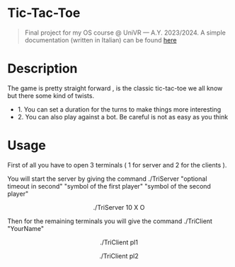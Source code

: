 # Tic-Tac-Toe

<blockquote>
  <p>Final project for my OS course @ UniVR — A.Y. 2023/2024. A simple documentation (written in Italian) can be found 
  <a href="https://github.com/lorenzodbr/word-automata/blob/main/Documentazione.pdf](https://github.com/nonAndre/Tic-Tac-Toe/blob/main/Relazione.pdf">here</a>
  </p>
</blockquote>
<h1>Description</h1>
<p>The game is pretty straight forward , is the classic tic-tac-toe we all know but there some kind of twists.
  <ul>
  <li>1. You can set a duration for the turns to make things more interesting </li>
    
  <li>2. You can also play against a bot. Be careful is not as easy as you think</li>
</ul>
</p>
<h1>Usage</h1>
<p>
  First of all you have to open 3 terminals ( 1 for server and 2 for the clients ).
  <p>You will start the server by giving the command ./TriServer "optional timeout in second" "symbol of the first player" "symbol of the second player"</p>

  <p align="center">./TriServer 10 X O</p>

  <p>Then for the remaining terminals you will give the command ./TriClient "YourName"</p>

   <p align="center">./TriClient pl1</p>

   <p align="center">./TriClient pl2</p>
  
   
</p>
